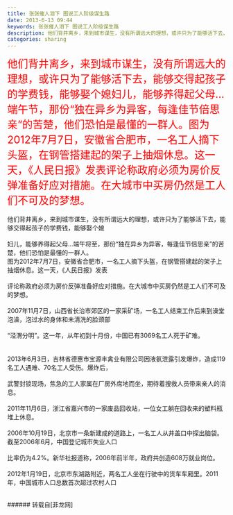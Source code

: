 ```yaml
---
title: 张张催人泪下 图说工人阶级谋生路
date: 2013-6-13 09:44
keywords: 张张催人泪下 图说工人阶级谋生路
description: 他们背井离乡，来到城市谋生，没有所谓远大的理想，或许只为了能够活下去，能够交得起孩子的学费钱，能够娶个媳妇儿，能够养得起父母...端午节，那份“独在异乡为异客，每逢佳节倍思亲”的苦楚，他们恐怕是最懂的一群人。图为2012年7月7日，安徽省合肥市，一名工人摘下头盔，在钢管搭建起的架子上抽烟休息。这一天，《人民日报》发表评论称政府必须为房价反弹准备好应对措施。在大城市中买房仍然是工人们不可及的梦想。他们背井离乡，来到城市谋生，没有所谓远大的理想，或许只为了能够活下去，能够交得起孩子的学费钱，能够娶个媳妇儿，能够养得起父母...端午将至，那份“独在异乡为异客，每逢佳节倍思亲”的苦楚，他们恐怕是最懂的一群人。图为2012年7月7日，安徽省合肥市，一名工人摘下头盔，在钢管搭建起的架子上抽烟休息。这一天，《人民日报》发表评论称政府必须为房价反弹准备好应对措施。在大城市中买房仍然是工人们不可及的梦想。2007年11月7日，山西省长治市郊区的一家采矿场，一名工人结束工作后来到澡堂泡澡，泡过水的身体和未清洗的脸颈部“泾渭分明”。这一年，从年初到十月份，中国已有3069名工人死于矿难。2013年6月3日，吉林省德惠市宝源丰禽业有限公司因液氨泄露引发爆炸，造成119名工人遇难、70名工人受伤。爆炸后，武警封锁现场，焦急的工人家属在厂房外席地而坐，期待着搜救人员带来亲人的消息。2011年11月6日，浙江省嘉兴市的一家废品回收站，一位女工躺在回收来的塑料瓶堆上休息。2006年10月19日，北京市一条新建成的道路上，一名工人从井盖口中探出脑袋。截至2006年6月，中国登记城市失业人口比率仍为4.2%。新华社报道称，2006年前半年，政府共创造608万就业岗位。2012年1月19日，北京市东湖路附近，两名工人坐在行驶中的货车车厢里。2011年，中国城市人口总数首次超过农村人口
categories: sharing
---
```

<td class="t_f" id="postmessage_2692">

<font size="5"><font color="red">他们背井离乡，来到城市谋生，没有所谓远大的理想，或许只为了能够活下去，能够交得起孩子的学费钱，能够娶个媳妇儿，能够养得起父母...端午节，那份“独在异乡为异客，每逢佳节倍思亲”的苦楚，他们恐怕是最懂的一群人。图为2012年7月7日，安徽省合肥市，一名工人摘下头盔，在钢管搭建起的架子上抽烟休息。这一天，《人民日报》发表评论称政府必须为房价反弹准备好应对措施。在大城市中买房仍然是工人们不可及的梦想。</font></font><br/>
<br/>
<img alt="" border="0" class="zoom" data-cf-modified-fb3b142e1eade66bf5adb45d-="" file="http://103.imagebam.com/download/RXfH5PemiB4DLxohBcF-rA/25995/259943690/Img5094808_n.jpg" id="aimg_O1VH6" lazyloadthumb="1" onclick="" onmouseover="" src="http://103.imagebam.com/download/RXfH5PemiB4DLxohBcF-rA/25995/259943690/Img5094808_n.jpg"/><br/>
他们背井离乡，来到城市谋生，没有所谓远大的理想，或许只为了能够活下去，能够交得起孩子的学费钱，能够娶个媳<br/>
<br/>
妇儿，能够养得起父母...端午将至，那份“独在异乡为异客，每逢佳节倍思亲”的苦楚，他们恐怕是最懂的一群人。<br/>
图为2012年7月7日，安徽省合肥市，一名工人摘下头盔，在钢管搭建起的架子上抽烟休息。这一天，《人民日报》发表<br/>
<br/>
评论称政府必须为房价反弹准备好应对措施。在大城市中买房仍然是工人们不可及的梦想。<br/>
<br/>
<img alt="" border="0" class="zoom" data-cf-modified-fb3b142e1eade66bf5adb45d-="" file="http://104.imagebam.com/download/kJ3cmR4Lo7EwnTIOksh2jQ/25995/259943704/Img5094582_n.jpg" id="aimg_p33kd" lazyloadthumb="1" onclick="" onmouseover="" src="http://104.imagebam.com/download/kJ3cmR4Lo7EwnTIOksh2jQ/25995/259943704/Img5094582_n.jpg"/><br/>
2007年11月7日，山西省长治市郊区的一家采矿场，一名工人结束工作后来到澡堂泡澡，泡过水的身体和未清洗的脸颈部<br/>
<br/>
“泾渭分明”。这一年，从年初到十月份，中国已有3069名工人死于矿难。<br/>
<br/>
<br/>
<img alt="" border="0" class="zoom" data-cf-modified-fb3b142e1eade66bf5adb45d-="" file="http://105.imagebam.com/download/EHVdFDvRZpC4S6gb6isDXA/25995/259943691/Img5094577_n.jpg" id="aimg_o3F3b" lazyloadthumb="1" onclick="" onmouseover="" src="http://105.imagebam.com/download/EHVdFDvRZpC4S6gb6isDXA/25995/259943691/Img5094577_n.jpg"/><br/>
2013年6月3日，吉林省德惠市宝源丰禽业有限公司因液氨泄露引发爆炸，造成119名工人遇难、70名工人受伤。爆炸后，<br/>
<br/>
武警封锁现场，焦急的工人家属在厂房外席地而坐，期待着搜救人员带来亲人的消息。<br/>
<br/>
<img alt="" border="0" class="zoom" data-cf-modified-fb3b142e1eade66bf5adb45d-="" file="http://103.imagebam.com/download/5zi9PWvVQr5RudoGVLfnRQ/25995/259943695/Img5094578_n.jpg" id="aimg_V6U24" lazyloadthumb="1" onclick="" onmouseover="" src="http://103.imagebam.com/download/5zi9PWvVQr5RudoGVLfnRQ/25995/259943695/Img5094578_n.jpg"/><br/>
2011年11月6日，浙江省嘉兴市的一家废品回收站，一位女工躺在回收来的塑料瓶堆上休息。<br/>
<br/>
<img alt="" border="0" class="zoom" data-cf-modified-fb3b142e1eade66bf5adb45d-="" file="http://103.imagebam.com/download/VRrmBApi7yuLeYBQdLLnbg/25995/259943697/Img5094579_n.jpg" id="aimg_YS9tu" lazyloadthumb="1" onclick="" onmouseover="" src="http://103.imagebam.com/download/VRrmBApi7yuLeYBQdLLnbg/25995/259943697/Img5094579_n.jpg"/><br/>
2006年10月19日，北京市一条新建成的道路上，一名工人从井盖口中探出脑袋。截至2006年6月，中国登记城市失业人口<br/>
<br/>
比率仍为4.2%。新华社报道称，2006年前半年，政府共创造608万就业岗位。<br/>
<br/>
<img alt="" border="0" class="zoom" data-cf-modified-fb3b142e1eade66bf5adb45d-="" file="http://105.imagebam.com/download/cKNEhhX9GACA00jBXD-CPA/25995/259943699/Img5094580_n.jpg" id="aimg_ldj9C" lazyloadthumb="1" onclick="" onmouseover="" src="http://105.imagebam.com/download/cKNEhhX9GACA00jBXD-CPA/25995/259943699/Img5094580_n.jpg"/><br/>
2012年1月19日，北京市东湖路附近，两名工人坐在行驶中的货车车厢里。2011年，中国城市人口总数首次超过农村人口<br/>
<br/>
</td>
###### 转载自[菲龙网]
